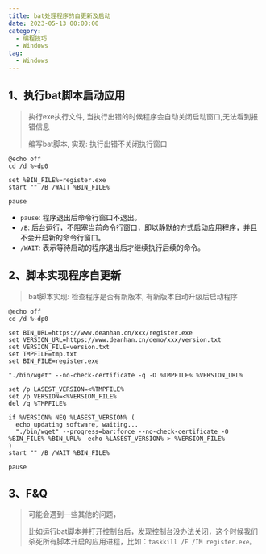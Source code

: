 ```yaml
---
title: bat处理程序的自更新及启动
date: 2023-05-13 00:00:00
category: 
  - 编程技巧
  - Windows
tag: 
  - Windows
---
```

## 1、执行bat脚本启动应用

> 执行exe执行文件, 当执行出错的时候程序会自动关闭启动窗口,无法看到报错信息
>
> 编写bat脚本, 实现: 执行出错不关闭执行窗口

```shell script
@echo off
cd /d %~dp0

set %BIN_FILE%=register.exe
start "" /B /WAIT %BIN_FILE%

pause
```

- `pause`: 程序退出后命令行窗口不退出。
- `/B`: 后台运行，不阻塞当前命令行窗口，即以静默的方式启动应用程序，并且不会开启新的命令行窗口。
- `/WAIT`: 表示等待启动的程序退出后才继续执行后续的命令。

## 2、脚本实现程序自更新

> bat脚本实现: 检查程序是否有新版本, 有新版本自动升级后启动程序

```shell script
@echo off
cd /d %~dp0

set BIN_URL=https://www.deanhan.cn/xxx/register.exe
set VERSION_URL=https://www.deanhan.cn/demo/xxx/version.txt
set VERSION_FILE=version.txt
set TMPFILE=tmp.txt
set BIN_FILE=register.exe

"./bin/wget" --no-check-certificate -q -O %TMPFILE% %VERSION_URL%

set /p LASEST_VERSION=<%TMPFILE%
set /p VERSION=<%VERSION_FILE%
del /q %TMPFILE%

if %VERSION% NEQ %LASEST_VERSION% (
  echo updating software, waiting...
  "./bin/wget" --progress=bar:force --no-check-certificate -O %BIN_FILE% %BIN_URL%  echo %LASEST_VERSION% > %VERSION_FILE%
)
start "" /B /WAIT %BIN_FILE%

pause
```

## 3、F&Q

> 可能会遇到一些其他的问题，
>
> 比如运行bat脚本并打开控制台后，发现控制台没办法关闭，这个时候我们杀死所有脚本开启的应用进程，比如：`taskkill /F /IM register.exe`。

